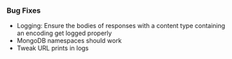 ### Bug Fixes
- Logging: Ensure the bodies of responses with a content type containing an encoding get logged properly
- MongoDB namespaces should work
- Tweak URL prints in logs
